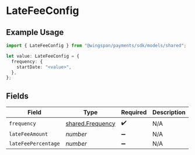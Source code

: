 # LateFeeConfig

## Example Usage

```typescript
import { LateFeeConfig } from "@wingspan/payments/sdk/models/shared";

let value: LateFeeConfig = {
  frequency: {
    startDate: "<value>",
  },
};
```

## Fields

| Field                                                       | Type                                                        | Required                                                    | Description                                                 |
| ----------------------------------------------------------- | ----------------------------------------------------------- | ----------------------------------------------------------- | ----------------------------------------------------------- |
| `frequency`                                                 | [shared.Frequency](../../../sdk/models/shared/frequency.md) | :heavy_check_mark:                                          | N/A                                                         |
| `lateFeeAmount`                                             | *number*                                                    | :heavy_minus_sign:                                          | N/A                                                         |
| `lateFeePercentage`                                         | *number*                                                    | :heavy_minus_sign:                                          | N/A                                                         |